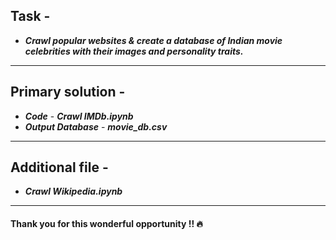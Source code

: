 ## Task -
- **_Crawl popular websites & create a database of Indian movie celebrities with their images and personality traits._**
---
## Primary solution -
- **_Code_** - **_Crawl IMDb.ipynb_**
- **_Output Database_** - **_movie_db.csv_**
---
## Additional file -
- **_Crawl Wikipedia.ipynb_**
---

#### Thank you for this wonderful opportunity !! :fire:


